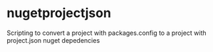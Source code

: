 # nugetprojectjson
Scripting to convert a project with packages.config to a project with project.json nuget depedencies
